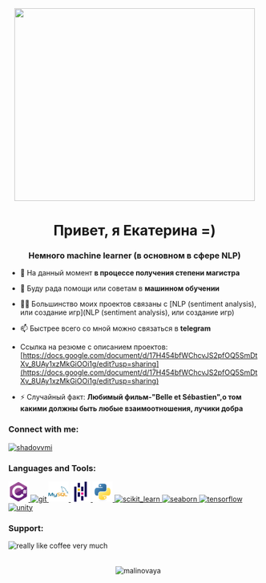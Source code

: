 <div align="center">
  <img src="https://giphy.com/gifs/thedrewbarrymoreshow-angry-drew-barrymore-show-Wm507j4sm6OEMTIJzI" width="480" height="385"/>
</div>

<h1 align="center">Привет, я Екатерина =)</h1>
<h3 align="center">Немного machine learner (в основном в сфере NLP)</h3>

- 🌱 На данный момент **в процессе получения степени магистра**

- 🤝 Буду рада помощи или советам в **машинном обучении**

- 👨‍💻 Большинство моих проектов связаны с [NLP (sentiment analysis), или создание игр](NLP (sentiment analysis), или создание игр)

- 📫 Быстрее всего со мной можно связаться в **telegram**

- Ссылка на резюме с описанием проектов: [https://docs.google.com/document/d/17H454bfWChcvJS2pfOQ5SmDtXv_8UAy1xzMkGiOOi1g/edit?usp=sharing](https://docs.google.com/document/d/17H454bfWChcvJS2pfOQ5SmDtXv_8UAy1xzMkGiOOi1g/edit?usp=sharing)

- ⚡ Случайный факт: **Любимый фильм-"Belle et Sébastien",о том какими должны быть любые взаимоотношения, лучики добра**

<h3 align="left">Connect with me:</h3>
<p align="left">
<a href="https://instagram.com/shadovvmi" target="blank"><img align="center" src="https://raw.githubusercontent.com/rahuldkjain/github-profile-readme-generator/master/src/images/icons/Social/instagram.svg" alt="shadovvmi" height="30" width="40" /></a>
</p>

<h3 align="left">Languages and Tools:</h3>
<p align="left"> <a href="https://www.w3schools.com/cs/" target="_blank" rel="noreferrer"> <img src="https://raw.githubusercontent.com/devicons/devicon/master/icons/csharp/csharp-original.svg" alt="csharp" width="40" height="40"/> </a> <a href="https://git-scm.com/" target="_blank" rel="noreferrer"> <img src="https://www.vectorlogo.zone/logos/git-scm/git-scm-icon.svg" alt="git" width="40" height="40"/> </a> <a href="https://www.mysql.com/" target="_blank" rel="noreferrer"> <img src="https://raw.githubusercontent.com/devicons/devicon/master/icons/mysql/mysql-original-wordmark.svg" alt="mysql" width="40" height="40"/> </a> <a href="https://pandas.pydata.org/" target="_blank" rel="noreferrer"> <img src="https://raw.githubusercontent.com/devicons/devicon/2ae2a900d2f041da66e950e4d48052658d850630/icons/pandas/pandas-original.svg" alt="pandas" width="40" height="40"/> </a> <a href="https://www.python.org" target="_blank" rel="noreferrer"> <img src="https://raw.githubusercontent.com/devicons/devicon/master/icons/python/python-original.svg" alt="python" width="40" height="40"/> </a> <a href="https://scikit-learn.org/" target="_blank" rel="noreferrer"> <img src="https://upload.wikimedia.org/wikipedia/commons/0/05/Scikit_learn_logo_small.svg" alt="scikit_learn" width="40" height="40"/> </a> <a href="https://seaborn.pydata.org/" target="_blank" rel="noreferrer"> <img src="https://seaborn.pydata.org/_images/logo-mark-lightbg.svg" alt="seaborn" width="40" height="40"/> </a> <a href="https://www.tensorflow.org" target="_blank" rel="noreferrer"> <img src="https://www.vectorlogo.zone/logos/tensorflow/tensorflow-icon.svg" alt="tensorflow" width="40" height="40"/> </a> <a href="https://unity.com/" target="_blank" rel="noreferrer"> <img src="https://www.vectorlogo.zone/logos/unity3d/unity3d-icon.svg" alt="unity" width="40" height="40"/> </a> </p>

<h3 align="left">Support:</h3>
<p><a href="https://ko-fi.com/really like coffee very much"> <img align="left" src="https://cdn.ko-fi.com/cdn/kofi3.png?v=3" height="50" width="210" alt="really like coffee very much" /></a></p><br><br>

<p>&nbsp;<img align="center" src="https://github-readme-stats.vercel.app/api?username=malinovaya&show_icons=true&locale=en" alt="malinovaya" /></p>

